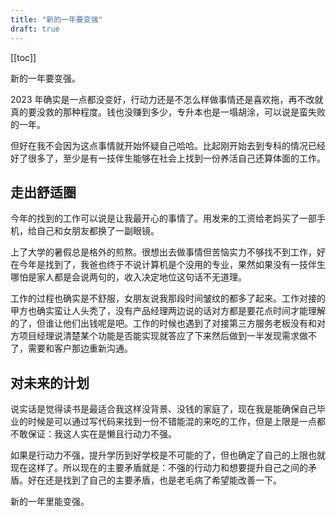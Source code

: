 ```yaml
---
title: "新的一年要变强"
draft: true
---
```


[[toc]]

新的一年要变强。

2023 年确实是一点都没变好，行动力还是不怎么样做事情还是喜欢拖，再不改就真的要没救的那种程度。钱也没赚到多少，专升本也是一塌胡涂，可以说是蛮失败的一年。

但好在我不会因为这点事情就开始怀疑自己哈哈。比起刚开始去到专科的情况已经好了很多了，至少是有一技伴生能够在社会上找到一份养活自己还算体面的工作。

## 走出舒适圈

今年的找到的工作可以说是让我最开心的事情了。用发来的工资给老妈买了一部手机，给自己和女朋友都换了一副眼镜。

上了大学的暑假总是格外的煎熬。很想出去做事情但苦恼实力不够找不到工作，好在今年是找到了，我爸也终于不说计算机是个没用的专业，果然如果没有一技伴生哪怕是家人都是会说两句的，收入决定地位这句话不无道理。

工作的过程也确实是不舒服，女朋友说我那段时间皱纹的都多了起来。工作对接的甲方也确实蛮让人头秃了，没有产品经理两边说的话对方都是要花点时间才能理解的了，但谁让他们出钱呢是吧。工作的时候也遇到了对接第三方服务老板没有和对方项目经理说清楚某个功能是否能实现就答应了下来然后做到一半发现需求做不了，需要和客户那边重新沟通。

## 对未来的计划

说实话是觉得读书是最适合我这样没背景、没钱的家庭了，现在我是能确保自己毕业的时候是可以通过写代码来找到一份不错能混的来吃的工作，但是上限是一点都不敢保证：我这人实在是懒且行动力不强。

如果是行动力不强，提升学历到好学校是不可能的了，但也确定了自己的上限也就现在这样了。所以现在的主要矛盾就是：不强的行动力和想要提升自己之间的矛盾。好在还是找到了自己的主要矛盾，也是老毛病了希望能改善一下。

新的一年里能变强。







